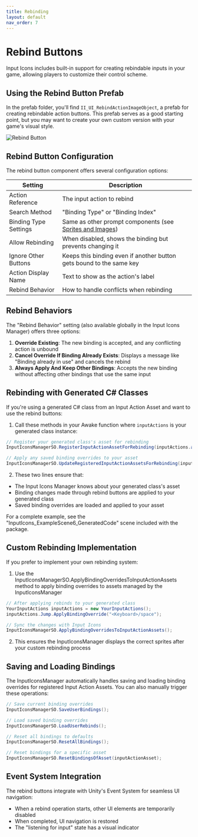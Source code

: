 ```yaml
---
title: Rebinding
layout: default
nav_order: 7
---
```


# Rebind Buttons

Input Icons includes built-in support for creating rebindable inputs in your game, allowing players to customize their control scheme.

## Using the Rebind Button Prefab

In the prefab folder, you'll find `II_UI_RebindActionImageObject`, a prefab for creating rebindable action buttons. This prefab serves as a good starting point, but you may want to create your own custom version with your game's visual style.

![Rebind Button](/input-icons-documentation/assets/images/rebind-button.png)

## Rebind Button Configuration

The rebind button component offers several configuration options:

| Setting | Description |
|---------|-------------|
| Action Reference | The input action to rebind |
| Search Method | "Binding Type" or "Binding Index" |
| Binding Type Settings | Same as other prompt components (see [Sprites and Images](displaying-bindings/sprites-and-images)) |
| Allow Rebinding | When disabled, shows the binding but prevents changing it |
| Ignore Other Buttons | Keeps this binding even if another button gets bound to the same key |
| Action Display Name | Text to show as the action's label |
| Rebind Behavior | How to handle conflicts when rebinding |

## Rebind Behaviors

The "Rebind Behavior" setting (also available globally in the Input Icons Manager) offers three options:

1. **Override Existing**: The new binding is accepted, and any conflicting action is unbound
2. **Cancel Override If Binding Already Exists**: Displays a message like "Binding already in use" and cancels the rebind
3. **Always Apply And Keep Other Bindings**: Accepts the new binding without affecting other bindings that use the same input

## Rebinding with Generated C# Classes

If you're using a generated C# class from an Input Action Asset and want to use the rebind buttons:

1. Call these methods in your Awake function where `inputActions` is your generated class instance:

```csharp
// Register your generated class's asset for rebinding
InputIconsManagerSO.RegisterInputActionAssetForRebinding(inputActions.asset);

// Apply any saved binding overrides to your asset
InputIconsManagerSO.UpdateRegisteredInputActionAssetsForRebinding(inputActions.asset);
```

2. These two lines ensure that:

* The Input Icons Manager knows about your generated class's asset
* Binding changes made through rebind buttons are applied to your generated class
* Saved binding overrides are loaded and applied to your asset


For a complete example, see the "InputIcons_ExampleScene6_GeneratedCode" scene included with the package.

## Custom Rebinding Implementation
If you prefer to implement your own rebinding system:

1. Use the InputIconsManagerSO.ApplyBindingOverridesToInputActionAssets method to apply binding overrides to assets managed by the InputIconsManager
```csharp
// After applying rebinds to your generated class
YourInputActions inputActions = new YourInputActions();
inputActions.Jump.ApplyBindingOverride("<Keyboard>/space");

// Sync the changes with Input Icons
InputIconsManagerSO.ApplyBindingOverridesToInputActionAssets();
```
2. This ensures the InputIconsManager displays the correct sprites after your custom rebinding process

## Saving and Loading Bindings
The InputIconsManager automatically handles saving and loading binding overrides for registered Input Action Assets. You can also manually trigger these operations:
```csharp
// Save current binding overrides
InputIconsManagerSO.SaveUserBindings();

// Load saved binding overrides
InputIconsManagerSO.LoadUserRebinds();

// Reset all bindings to defaults
InputIconsManagerSO.ResetAllBindings();

// Reset bindings for a specific asset
InputIconsManagerSO.ResetBindingsOfAsset(inputActionAsset);
```

## Event System Integration
The rebind buttons integrate with Unity's Event System for seamless UI navigation:

* When a rebind operation starts, other UI elements are temporarily disabled
* When completed, UI navigation is restored
* The "listening for input" state has a visual indicator

